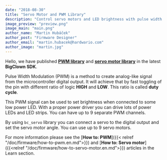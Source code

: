 ```yaml
---
date: "2018-08-30"
title: "Servo Motor and PWM Library"
description: "Control servo motors and LED brightness with pulse width modulation."
image_preview: "preview.png"
image_main: "main.png"
author_name: "Martin Hubáček"
author_post: "Firmware Designer"
author_email: "martin.hubacek@hardwario.com"
author_image: "martin.jpg"
---
```


Hello, we have published [**PWM library**](http://sdk.bigclown.com/group__bc__pwm.html) and [**servo motor library**](http://sdk.bigclown.com/group__bc__servo.html) in the latest **BigClown SDK**.

Pulse Width Modulation (PWM) is a method to create analog-like signal from the microcontroller digital output. It will achieve that by fast toggling of the pin with different ratio of logic **HIGH** and **LOW**. This ratio is called **duty cycle**.

This PWM signal can be used to set brightness when connected to some low power LED. With a proper power driver you can drive lots of power LEDs and LED strips. You can have up to 9 separate PWM channels.

By using `bc_servo` library you can connect a servo to the digital output and set the servo motor angle. You can use up to 9 servo motors.

For more information please see the [**How to: PWM**]({{< relref "/doc/firmware/how-to-pwm.en.md">}}) and [**How to: Servo motor**]({{<relref "/doc/firmware/how-to-servo-motor.en.md">}}) articles in the Learn section.

